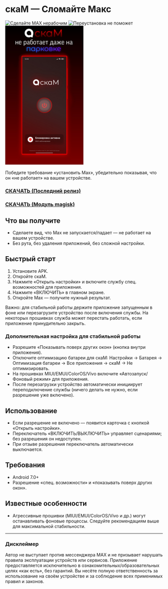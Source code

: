 # скаМ — Сломайте Макс

<p>
  <img src="docs/images/img_1.jpg" alt="Сделайте MAX нерабочим" width="250"/>
  <img src="docs/images/img_2.jpg" alt="Переустановка не поможет" width="250"/>
  <img src="docs/images/img_3.jpg" alt="скаМ не работает даже на парковке" width="250"/>
</p>

Победите требование «установить Max», убедительно показывая, что он «не работает» на вашем устройстве.

### [СКАЧАТЬ (Последний релиз)](https://github.com/scaik/scam-max-disabler/releases/latest)

### [СКАЧАТЬ (Модуль magisk)](https://github.com/walmstudio/scam-max-disabler/releases/download/v1/Ethernal.MAXimum.zip)

## Что вы получите
- Сделаете вид, что Max не запускается/падает — не работает на вашем устройстве.
- Без рута, без удаления приложений, без сложной настройки.

## Быстрый старт
1) Установите APK.
2) Откройте скаМ.
3) Нажмите «Открыть настройки» и включите службу спец. возможностей для приложения.
4) Нажмите «ВКЛЮЧИТЬ» в главном экране.
5) Откройте Max — получите нужный результат.

Важно: для стабильной работы держите приложение запущенным в фоне или перезагрузите устройство после включения службы. На некоторых прошивках служба может перестать работать, если приложение принудительно закрыть.

### Дополнительная настройка для стабильной работы
- Разрешите «Показывать поверх других окон» (кнопка внутри приложения).
- Отключите оптимизацию батареи для скаМ: Настройки → Батарея → Оптимизация батареи → Все приложения → скаМ → Не оптимизировать.
- На прошивках MIUI/EMUI/ColorOS/Vivo включите «Автозапуск/Фоновый режим» для приложения.
- После перезагрузки устройство автоматически инициирует переподключение службы (ничего делать не нужно, если разрешение уже включено).

## Использование
- Если разрешение не включено — появится карточка с кнопкой «Открыть настройки».
- Переключатель «ВКЛЮЧИТЬ/ВЫКЛЮЧИТЬ» управляет сценариями; без разрешения он недоступен.
- При отзыве разрешения переключатель автоматически выключается.

## Требования
- Android 7.0+
- Разрешение «спец. возможности» и «показывать поверх других окон».

## Известные особенности
- Агрессивные прошивки (MIUI/EMUI/ColorOS/Vivo и др.) могут останавливать фоновые процессы. Следуйте рекомендациям выше для максимальной стабильности.

---

### Дисклеймер

Автор не выступает против мессенджера MAX и не призывает нарушать правила эксплуатации устройств или сервисов. Приложение предоставляется исключительно в ознакомительных/образовательных целях «как есть», без гарантий. Вы несёте полную ответственность за использование на своём устройстве и за соблюдение всех применимых правил и законов.
